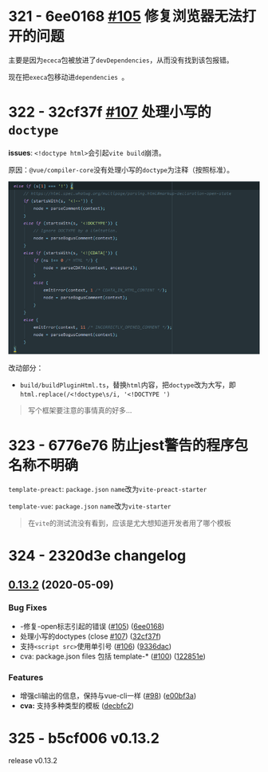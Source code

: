 # 321 - 6ee0168 [#105](https://github.com/vitejs/vite/pull/105) 修复浏览器无法打开的问题

主要是因为`ececa`包被放进了`devDependencies`，从而没有找到该包报错。

现在把`execa`包移动进`dependencies `。



# 322 - 32cf37f [#107](https://github.com/vitejs/vite/issues/107) 处理小写的`doctype`

**issues**: `<!doctype html>`会引起`vite build`崩溃。

原因：`@vue/compiler-core`没有处理小写的`doctype`为注释（按照标准）。

![1](1.png)

改动部分：

- `build/buildPluginHtml.ts`，替换`html`内容，把`doctype`改为大写，即`html.replace(/<!doctype\s/i, '<!DOCTYPE ')`

> 写个框架要注意的事情真的好多...



# 323 - 6776e76 防止jest警告的程序包名称不明确

`template-preact`: `package.json` `name`改为`vite-preact-starter`

`template-vue`: `package.json` `name`改为`vite-starter`

> 在`vite`的测试流没有看到，应该是尤大想知道开发者用了哪个模板



# 324 - 2320d3e changelog

## [0.13.2](https://github.com/vuejs/vite/compare/v0.13.1...v0.13.2) (2020-05-09)

### Bug Fixes

- -修复-open标志引起的错误 ([#105](https://github.com/vuejs/vite/issues/105)) ([6ee0168](https://github.com/vuejs/vite/commit/6ee016892d7b375cc8dd8cbc4dc10c03325d4dc8))
- 处理小写的doctypes (close [#107](https://github.com/vuejs/vite/issues/107)) ([32cf37f](https://github.com/vuejs/vite/commit/32cf37fd5125be7dd3b65de2024e89685d7cbc8e))
- 支持`<script src>`使用单引号  ([#106](https://github.com/vuejs/vite/issues/106)) ([9336dac](https://github.com/vuejs/vite/commit/9336dacaeaae37bd2adf36ab1816c063eddbd4eb))
- cva: package.json files 包括 template-* ([#100](https://github.com/vuejs/vite/issues/100)) ([122851e](https://github.com/vuejs/vite/commit/122851ee802c8e6374be42e704883e6ed91b0b02))

### Features

- 增强cli输出的信息，保持与vue-cli一样 ([#98](https://github.com/vuejs/vite/issues/98)) ([e00bf3a](https://github.com/vuejs/vite/commit/e00bf3a7fb029416c394e2606a3ce4ed8f3079b1))
- **cva:** 支持多种类型的模板 ([decbfc2](https://github.com/vuejs/vite/commit/decbfc2ee9e0c88c9e94a8f4f39032cdf5b5d6c5))



# 325 - b5cf006 v0.13.2

release v0.13.2

